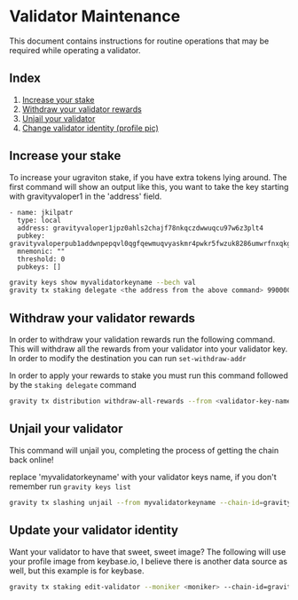 # Validator Maintenance

This document contains instructions for routine operations that may be required while operating a validator.

## Index

1. [Increase your stake](#increase-your-stake)
1. [Withdraw your validator rewards](#withdraw-your-validator-rewards)
1. [Unjail your validator](#unjail-your-validator)
1. [Change validator identity (profile pic)](#update-your-validator-identity)

## Increase your stake

To increase your ugraviton stake, if you have extra tokens lying around. The first command will show an output like this, you want to take the key starting with gravityvaloper1 in the 'address' field.

```text
- name: jkilpatr
  type: local
  address: gravityvaloper1jpz0ahls2chajf78nkqczdwwuqcu97w6z3plt4
  pubkey: gravityvaloperpub1addwnpepqvl0qgfqewmuqvyaskmr4pwkr5fwzuk8286umwrfnxqkgqceg6ksu359m5q
  mnemonic: ""
  threshold: 0
  pubkeys: []

```

```bash
gravity keys show myvalidatorkeyname --bech val
gravity tx staking delegate <the address from the above command> 99000000ualtg --from myvalidatorkeyname --chain-id althea-testnet2v3 --fees 1altg --broadcast-mode block
```

## Withdraw your validator rewards

In order to withdraw your validation rewards run the following command. This will withdraw all the rewards
from your validator into your validator key. In order to modify the destination you can run `set-withdraw-addr`

In order to apply your rewards to stake you must run this command followed by the `staking delegate` command

```bash
gravity tx distribution withdraw-all-rewards --from <validator-key-name> --chain-id gravity-bridge-2
```

## Unjail your validator

This command will unjail you, completing the process of getting the chain back online!

replace 'myvalidatorkeyname' with your validator keys name, if you don't remember run `gravity keys list`

```bash
gravity tx slashing unjail --from myvalidatorkeyname --chain-id=gravity-bridge-2
```

## Update your validator identity

Want your validator to have that sweet, sweet image?  The following will use your profile image from keybase.io, I believe there is another data source as well, but this example is for keybase.

```bash
gravity tx staking edit-validator --moniker <moniker> --chain-id=gravity-bridge-2 --fees 1ugraviton --identity "<your keybase pgp key>" --from <validator-name>
```